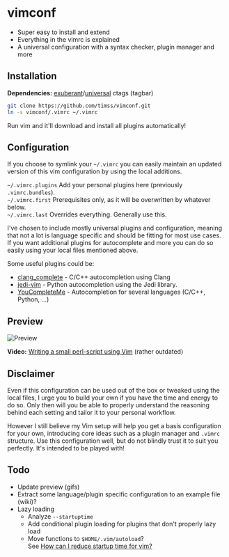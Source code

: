 vimconf
=======

* Super easy to install and extend
* Everything in the vimrc is explained
* A universal configuration with a syntax checker, plugin manager and more

Installation
------------

**Dependencies:** [exuberant](http://ctags.sourceforge.net/)/[universal](https://github.com/universal-ctags/ctags) ctags (tagbar)

```sh
git clone https://github.com/timss/vimconf.git
ln -s vimconf/.vimrc ~/.vimrc
```

Run vim and it'll download and install all plugins automatically!

Configuration
-------------

If you choose to symlink your `~/.vimrc` you can easily maintain an updated
version of this vim configuration by using the local additions.

`~/.vimrc.plugins`  Add your personal plugins here (previously `.vimrc.bundles`).   
`~/.vimrc.first`    Prerequisites only, as it will be overwritten by whatever below.   
`~/.vimrc.last`     Overrides everything. Generally use this.   

I've chosen to include mostly universal plugins and configuration, meaning that
not a lot is language specific and should be fitting for most use cases. If you
want additional plugins for autocomplete and more you can do so easily using
your local files mentioned above.

Some useful plugins could be:

* [clang\_complete](https://github.com/Rip-Rip/clang_complete) - C/C++ autocompletion using Clang
* [jedi-vim](https://github.com/davidhalter/jedi-vim) - Python autocompletion using the Jedi library.
* [YouCompleteMe](https://github.com/Valloric/YouCompleteMe) - Autocompletion for several languages (C/C++, Python, ...)

Preview
-------

![Preview](http://i.imgur.com/jpevpU7.png "Vim screenshot")

**Video:** [Writing a small perl-script using Vim](http://youtu.be/DrzAuLsxgwU) (rather outdated)

Disclaimer
----------

Even if this configuration can be used out of the box or tweaked using
the local files, I urge you to build your own if you have the time and
energy to do so. Only then will you be able to properly understand the
reasoning behind each setting and tailor it to your personal workflow.

However I still believe my Vim setup will help you get a basis configuration
for your own, introducing core ideas such as a plugin manager and
`.vimrc` structure. Use this configuration well, but do not blindly trust it to
suit you perfectly. It's intended to be played with!

Todo
----

* Update preview (gifs)
* Extract some language/plugin specific configuration to an example file (wiki)?
* Lazy loading
    * Analyze `--startuptime`
    * Add conditional plugin loading for plugins that don't properly lazy load
    * Move functions to `$HOME/.vim/autoload`?  
    See [How can I reduce startup time for vim?](http://stackoverflow.com/a/21197543/1076493)
